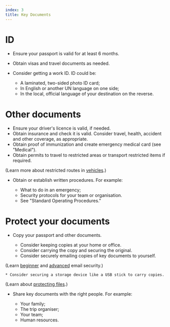 ```yaml
---
index: 3
title: Key Documents
---
```

# ID

*   Ensure your passport is valid for at least 6 months.
*	Obtain visas and travel documents as needed. 
*   Consider getting a work ID. ID could be:

	* A laminated, two-sided photo ID card;
    * In English or another UN language on one side; 
    * In the local, official language of your destination on the reverse.
  
# Other documents

*	Ensure your driver's licence is valid, if needed. 
*   Obtain insurance and check it is valid. Consider travel, health, accident and other coverage, as appropriate. 
*	Obtain proof of immunization and create emergency medical card (see "Medical").
*	Obtain permits to travel to restricted areas or transport restricted items if required.

(Learn more about restricted routes in [vehicles](umbrella://lesson/vehicles).)

*   Obtain or establish written procedures. For example: 

	* What to do in an emergency;
    * Security protocols for your team or organisation. 
    * See "Standard Operating Procedures."

# Protect your documents

*	Copy your passport and other documents.

	* Consider keeping copies at your home or office. 
    * Consider carrying the copy and securing the original. 
    * Consider securely emailing copies of key documents to yourself.
        
(Learn [beginner](umbrella://lesson/email/0) and [advanced](umbrella://lesson/email/1) email security.)

   	* Consider securing a storage device like a USB stick to carry copies. 

(Learn about [protecting files](umbrella://lesson/protecting-files).)  

*   Share key documents with the right people. For example: 

	* Your family;
    * The trip organiser;
    * Your team; 
    * Human resources.
